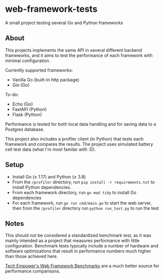 # web-framework-tests

A small project testing several Go and Python frameworks

## About

This projects implements the same API in several different backend frameworks, and it aims to test the performance of each framework with minimal configuration.

Currently supported frameworks:

- Vanilla Go (built-in http package)
- Gin (Go)

To-do:

- Echo (Go)
- FastAPI (Python)
- Flask (Python)

Performance is tested for both local data handling and for saving data to a Postgres database.

This project also includes a profiler client (in Python) that tests each framework and compares the results. The project uses simulated battery cell test data (what I'm most familar with :D).

## Setup
- Install Go (≥ 1.17) and Python (≥ 3.8)
- From the `/profiler` directory, run `pip install -r requirements.txt` to install Python dependencies.
- From each framework directory, run `go mod tidy` to install Go dependencies
- For each framework, run `go run cmd/main.go` to start the web server, then from the `/profiler` directory run `python run_test.py` to run the test

## Notes

This should not be considered a standardized benchmark test, as it was mainly intended as a project that measures performance with little configuration. Benchmark tests typically include a number of hardware and software optimizations that result in performance numbers much higher than those achieved here. 

[Tech Empower's Web Framework Benchmarks](https://www.techempower.com/benchmarks/) are a much better source for performance comparisons.